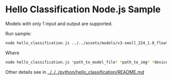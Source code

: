 # Hello Classification Node.js Sample

Models with only 1 input and output are supported.

Run sample:
```bash
node hello_classification.js ../../assets/models/v3-small_224_1.0_float.xml ../../assets/images/coco_hollywood.jpg AUTO
```
Where
```bash
node hello_classification.js *path_to_model_file* *path_to_img* *device*
```

Other details see in [../../../python/hello_classification/README.md](../../../python/hello_classification/README.md)
